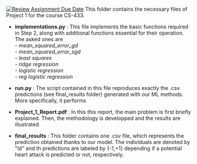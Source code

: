 [![Review Assignment Due Date](https://classroom.github.com/assets/deadline-readme-button-22041afd0340ce965d47ae6ef1cefeee28c7c493a6346c4f15d667ab976d596c.svg)](https://classroom.github.com/a/MqChnODK)
This folder contains the necessary files of Project 1 for the course CS-433.
- **implementations.py** : This file implements the basic functions required in Step 2, along with additional functions essential for their operation. The asked ones are<br>
                        - *mean_squared_error_gd*<br>
                        - *mean_squared_error_sgd*<br>
                        - *least squares*<br>
                        - *ridge regression*<br>
                        - *logistic regression*<br>
                        - *reg logistic regression*

- **run.py** : The script contained in this file reproduces exactly the .csv predictions (see final_results folder) generated with our ML methods. More specifically, it performs
- **Project_1_Report.pdf** : In this this report, the main problem is first briefly explained. Then, the methodology is developped and the results are illustrated
- **final_results** : This folder contains one .csv file, which represents the prediction obtained thanks to our model. The individuals are denoted by "Id" and th predictions are labeled by {-1,+1} depending if a potential heart attack is predicted or not, respectively.
